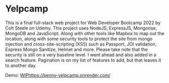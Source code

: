 # Yelpcamp

This is a final full-stack web project for Web Developer Bootcamp 2022 by Colt Steele on Udemy. This project uses NodeJS, ExpressJS, Mongoose, MongoDB and JavaScript. Along with other tools like Mapbox to map out the location, along with some security tools to protect the site from mongo injection and cross-site-scripting (XSS) such as Passport, JOI validation, Express Mongo Sanitize, Helmet and more. Please take note that the security is still on a very baseline level. I went ahead and also added in a search feature. Pagination is on my list of features to add, but that leaves it to another day.

Demo: [WIP](https://benny-yelpcamp.onrender.com/)https://benny-yelpcamp.onrender.com/

